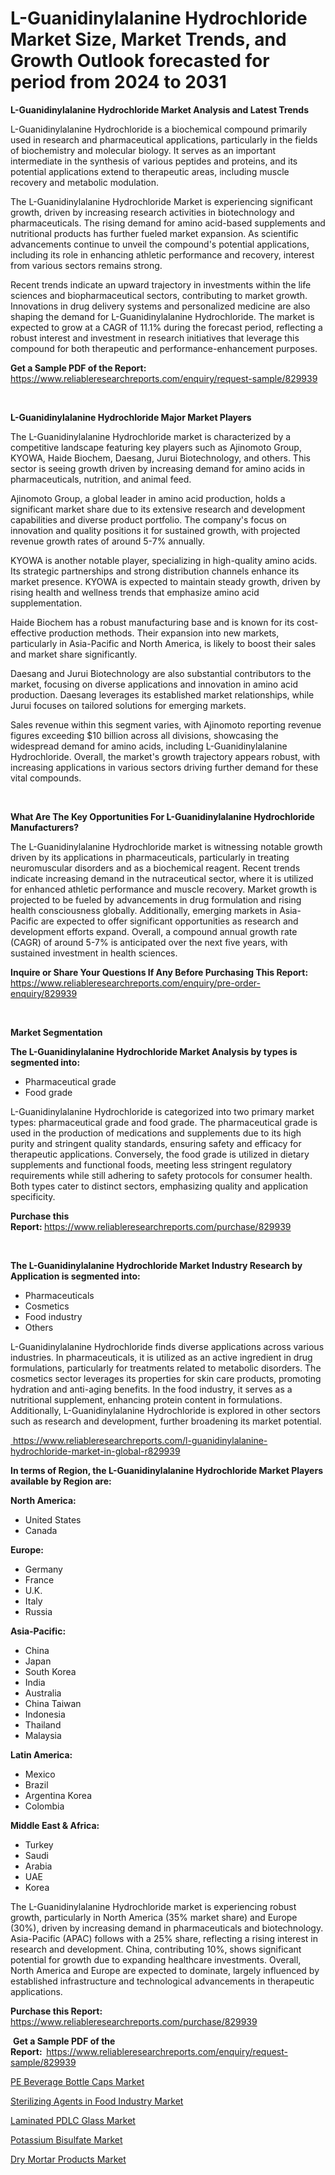<p><h1>L-Guanidinylalanine Hydrochloride Market Size, Market Trends, and Growth Outlook forecasted for period from 2024 to 2031</h1></p><p><strong>L-Guanidinylalanine Hydrochloride Market Analysis and Latest Trends</strong></p>
<p><p>L-Guanidinylalanine Hydrochloride is a biochemical compound primarily used in research and pharmaceutical applications, particularly in the fields of biochemistry and molecular biology. It serves as an important intermediate in the synthesis of various peptides and proteins, and its potential applications extend to therapeutic areas, including muscle recovery and metabolic modulation.</p><p>The L-Guanidinylalanine Hydrochloride Market is experiencing significant growth, driven by increasing research activities in biotechnology and pharmaceuticals. The rising demand for amino acid-based supplements and nutritional products has further fueled market expansion. As scientific advancements continue to unveil the compound's potential applications, including its role in enhancing athletic performance and recovery, interest from various sectors remains strong.</p><p>Recent trends indicate an upward trajectory in investments within the life sciences and biopharmaceutical sectors, contributing to market growth. Innovations in drug delivery systems and personalized medicine are also shaping the demand for L-Guanidinylalanine Hydrochloride. The market is expected to grow at a CAGR of 11.1% during the forecast period, reflecting a robust interest and investment in research initiatives that leverage this compound for both therapeutic and performance-enhancement purposes.</p></p>
<p><strong>Get a Sample PDF of the Report:&nbsp;</strong> <a href="https://www.reliableresearchreports.com/enquiry/request-sample/829939?utm_campaign=1588&utm_medium=2&utm_source=Github&utm_content=ia&utm_term=13102024&utm_id=l-guanidinylalanine-hydrochloride">https://www.reliableresearchreports.com/enquiry/request-sample/829939</a></p>
<p>&nbsp;</p>
<p><strong>L-Guanidinylalanine Hydrochloride Major Market Players</strong></p>
<p><p>The L-Guanidinylalanine Hydrochloride market is characterized by a competitive landscape featuring key players such as Ajinomoto Group, KYOWA, Haide Biochem, Daesang, Jurui Biotechnology, and others. This sector is seeing growth driven by increasing demand for amino acids in pharmaceuticals, nutrition, and animal feed.</p><p>Ajinomoto Group, a global leader in amino acid production, holds a significant market share due to its extensive research and development capabilities and diverse product portfolio. The company's focus on innovation and quality positions it for sustained growth, with projected revenue growth rates of around 5-7% annually.</p><p>KYOWA is another notable player, specializing in high-quality amino acids. Its strategic partnerships and strong distribution channels enhance its market presence. KYOWA is expected to maintain steady growth, driven by rising health and wellness trends that emphasize amino acid supplementation.</p><p>Haide Biochem has a robust manufacturing base and is known for its cost-effective production methods. Their expansion into new markets, particularly in Asia-Pacific and North America, is likely to boost their sales and market share significantly.</p><p>Daesang and Jurui Biotechnology are also substantial contributors to the market, focusing on diverse applications and innovation in amino acid production. Daesang leverages its established market relationships, while Jurui focuses on tailored solutions for emerging markets.</p><p>Sales revenue within this segment varies, with Ajinomoto reporting revenue figures exceeding $10 billion across all divisions, showcasing the widespread demand for amino acids, including L-Guanidinylalanine Hydrochloride. Overall, the market's growth trajectory appears robust, with increasing applications in various sectors driving further demand for these vital compounds.</p></p>
<p>&nbsp;</p>
<p><strong>What Are The Key Opportunities For L-Guanidinylalanine Hydrochloride Manufacturers?</strong></p>
<p><p>The L-Guanidinylalanine Hydrochloride market is witnessing notable growth driven by its applications in pharmaceuticals, particularly in treating neuromuscular disorders and as a biochemical reagent. Recent trends indicate increasing demand in the nutraceutical sector, where it is utilized for enhanced athletic performance and muscle recovery. Market growth is projected to be fueled by advancements in drug formulation and rising health consciousness globally. Additionally, emerging markets in Asia-Pacific are expected to offer significant opportunities as research and development efforts expand. Overall, a compound annual growth rate (CAGR) of around 5-7% is anticipated over the next five years, with sustained investment in health sciences.</p></p>
<p><strong>Inquire or Share Your Questions If Any Before Purchasing This Report:</strong> <a href="https://www.reliableresearchreports.com/enquiry/pre-order-enquiry/829939?utm_campaign=1588&utm_medium=2&utm_source=Github&utm_content=ia&utm_term=13102024&utm_id=l-guanidinylalanine-hydrochloride">https://www.reliableresearchreports.com/enquiry/pre-order-enquiry/829939</a></p>
<p>&nbsp;</p>
<p><strong>Market Segmentation</strong></p>
<p><strong>The L-Guanidinylalanine Hydrochloride Market Analysis by types is segmented into:</strong></p>
<p><ul><li>Pharmaceutical grade</li><li>Food grade</li></ul></p>
<p><p>L-Guanidinylalanine Hydrochloride is categorized into two primary market types: pharmaceutical grade and food grade. The pharmaceutical grade is used in the production of medications and supplements due to its high purity and stringent quality standards, ensuring safety and efficacy for therapeutic applications. Conversely, the food grade is utilized in dietary supplements and functional foods, meeting less stringent regulatory requirements while still adhering to safety protocols for consumer health. Both types cater to distinct sectors, emphasizing quality and application specificity.</p></p>
<p><strong>Purchase this Report:&nbsp;</strong><a href="https://www.reliableresearchreports.com/purchase/829939?utm_campaign=1588&utm_medium=2&utm_source=Github&utm_content=ia&utm_term=13102024&utm_id=l-guanidinylalanine-hydrochloride">https://www.reliableresearchreports.com/purchase/829939</a></p>
<p>&nbsp;</p>
<p><strong>The L-Guanidinylalanine Hydrochloride Market Industry Research by Application is segmented into:</strong></p>
<p><ul><li>Pharmaceuticals</li><li>Cosmetics</li><li>Food industry</li><li>Others</li></ul></p>
<p><p>L-Guanidinylalanine Hydrochloride finds diverse applications across various industries. In pharmaceuticals, it is utilized as an active ingredient in drug formulations, particularly for treatments related to metabolic disorders. The cosmetics sector leverages its properties for skin care products, promoting hydration and anti-aging benefits. In the food industry, it serves as a nutritional supplement, enhancing protein content in formulations. Additionally, L-Guanidinylalanine Hydrochloride is explored in other sectors such as research and development, further broadening its market potential.</p></p>
<p><a href="https://www.reliableresearchreports.com/l-guanidinylalanine-hydrochloride-market-in-global-r829939?utm_campaign=1588&utm_medium=2&utm_source=Github&utm_content=ia&utm_term=13102024&utm_id=l-guanidinylalanine-hydrochloride">&nbsp;https://www.reliableresearchreports.com/l-guanidinylalanine-hydrochloride-market-in-global-r829939</a></p>
<p><strong>In terms of Region, the L-Guanidinylalanine Hydrochloride Market Players available by Region are:</strong></p>
<p>
    <p> <strong> North America: </strong>
        <ul>
            <li>United States</li>
            <li>Canada</li>
        </ul>
        </p> 
    <p> <strong> Europe: </strong>
        <ul>
            <li>Germany</li>
            <li>France</li>
            <li>U.K.</li>
            <li>Italy</li>
            <li>Russia</li>
        </ul>
        </p> 
    <p> <strong> Asia-Pacific: </strong>
        <ul>
            <li>China</li>
            <li>Japan</li>
            <li>South Korea</li>
            <li>India</li>
            <li>Australia</li>
            <li>China Taiwan</li>
            <li>Indonesia</li>
            <li>Thailand</li>
            <li>Malaysia</li>
        </ul>
        </p> 
    <p> <strong> Latin America: </strong>
        <ul>
            <li>Mexico</li>
            <li>Brazil</li>
            <li>Argentina Korea</li>
            <li>Colombia</li>
        </ul>
        </p> 
    <p> <strong> Middle East & Africa: </strong>
        <ul>
            <li>Turkey</li>
            <li>Saudi</li>
            <li>Arabia</li>
            <li>UAE</li>
            <li>Korea</li>
        </ul>
    </p>
    </p>
<p><p>The L-Guanidinylalanine Hydrochloride market is experiencing robust growth, particularly in North America (35% market share) and Europe (30%), driven by increasing demand in pharmaceuticals and biotechnology. Asia-Pacific (APAC) follows with a 25% share, reflecting a rising interest in research and development. China, contributing 10%, shows significant potential for growth due to expanding healthcare investments. Overall, North America and Europe are expected to dominate, largely influenced by established infrastructure and technological advancements in therapeutic applications.</p></p>
<p><strong>Purchase this Report: </strong><a href="https://www.reliableresearchreports.com/purchase/829939?utm_campaign=1588&utm_medium=2&utm_source=Github&utm_content=ia&utm_term=13102024&utm_id=l-guanidinylalanine-hydrochloride">https://www.reliableresearchreports.com/purchase/829939</a></p>
<p>&nbsp;<strong>Get a Sample PDF of the Report:&nbsp;&nbsp;</strong><a href="https://www.reliableresearchreports.com/enquiry/request-sample/829939?utm_campaign=1588&utm_medium=2&utm_source=Github&utm_content=ia&utm_term=13102024&utm_id=l-guanidinylalanine-hydrochloride">https://www.reliableresearchreports.com/enquiry/request-sample/829939</a></p>
<p><strong></strong></p>
<p><p><a href="https://www.linkedin.com/pulse/comprehensive-pe-beverage-bottle-caps-market-report-regional-ojncc?utm_campaign=1588&utm_medium=2&utm_source=Github&utm_content=ia&utm_term=13102024&utm_id=l-guanidinylalanine-hydrochloride">PE Beverage Bottle Caps Market</a></p><p><a href="https://www.linkedin.com/pulse/comprehensive-sterilizing-agents-food-industry-market-report-adxjf?utm_campaign=1588&utm_medium=2&utm_source=Github&utm_content=ia&utm_term=13102024&utm_id=l-guanidinylalanine-hydrochloride">Sterilizing Agents in Food Industry Market</a></p><p><a href="https://www.linkedin.com/pulse/laminated-pdlc-glass-market-global-regional-analysis-focus-aixsc?utm_campaign=1588&utm_medium=2&utm_source=Github&utm_content=ia&utm_term=13102024&utm_id=l-guanidinylalanine-hydrochloride">Laminated PDLC Glass Market</a></p><p><a href="https://github.com/mauripalmi/Market-Research-Report-List-5/blob/main/potassium-bisulfate-market.md?utm_campaign=1588&utm_medium=2&utm_source=Github&utm_content=ia&utm_term=13102024&utm_id=l-guanidinylalanine-hydrochloride">Potassium Bisulfate Market</a></p><p><a href="https://www.linkedin.com/pulse/dry-mortar-products-market-research-report-exploring-size-oenmc?utm_campaign=1588&utm_medium=2&utm_source=Github&utm_content=ia&utm_term=13102024&utm_id=l-guanidinylalanine-hydrochloride">Dry Mortar Products Market</a></p></p>